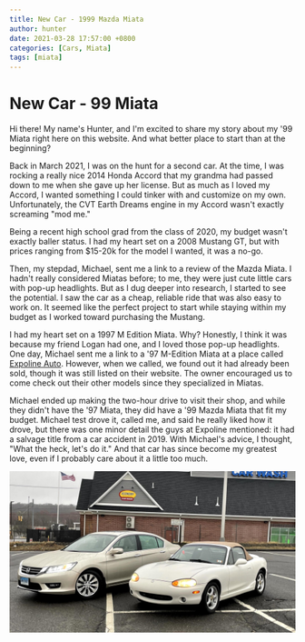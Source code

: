 ```yaml
---
title: New Car - 1999 Mazda Miata
author: hunter
date: 2021-03-28 17:57:00 +0800
categories: [Cars, Miata]
tags: [miata]
---
```



# New Car - 99 Miata

Hi there! My name's Hunter, and I'm excited to share my story about my '99 Miata right here on this website. And what better place to start than at the beginning?

Back in March 2021, I was on the hunt for a second car. At the time, I was rocking a really nice 2014 Honda Accord that my grandma had passed down to me when she gave up her license. But as much as I loved my Accord, I wanted something I could tinker with and customize on my own. Unfortunately, the CVT Earth Dreams engine in my Accord wasn't exactly screaming "mod me."

Being a recent high school grad from the class of 2020, my budget wasn't exactly baller status. I had my heart set on a 2008 Mustang GT, but with prices ranging from $15-20k for the model I wanted, it was a no-go.

Then, my stepdad, Michael, sent me a link to a review of the Mazda Miata. I hadn't really considered Miatas before; to me, they were just cute little cars with pop-up headlights. But as I dug deeper into research, I started to see the potential. I saw the car as a cheap, reliable ride that was also easy to work on. It seemed like the perfect project to start while staying within my budget as I worked toward purchasing the Mustang.

I had my heart set on a 1997 M Edition Miata. Why? Honestly, I think it was because my friend Logan had one, and I loved those pop-up headlights. One day, Michael sent me a link to a '97 M-Edition Miata at a place called [Expoline Auto](https://expolineauto.com). However, when we called, we found out it had already been sold, though it was still listed on their website. The owner encouraged us to come check out their other models since they specialized in Miatas.

Michael ended up making the two-hour drive to visit their shop, and while they didn't have the '97 Miata, they did have a '99 Mazda Miata that fit my budget. Michael test drove it, called me, and said he really liked how it drove, but there was one minor detail the guys at Expoline mentioned: it had a salvage title from a car accident in 2019. With Michael's advice, I thought, "What the heck, let's do it." And that car has since become my greatest love, even if I probably care about it a little too much.

<img src="https://raw.githubusercontent.com/HunterCustom/HunterCustom.github.io/master/assets/img/favicons/image_2024-02-17_175902997.png" alt="Miata and Accord at car wash" />
